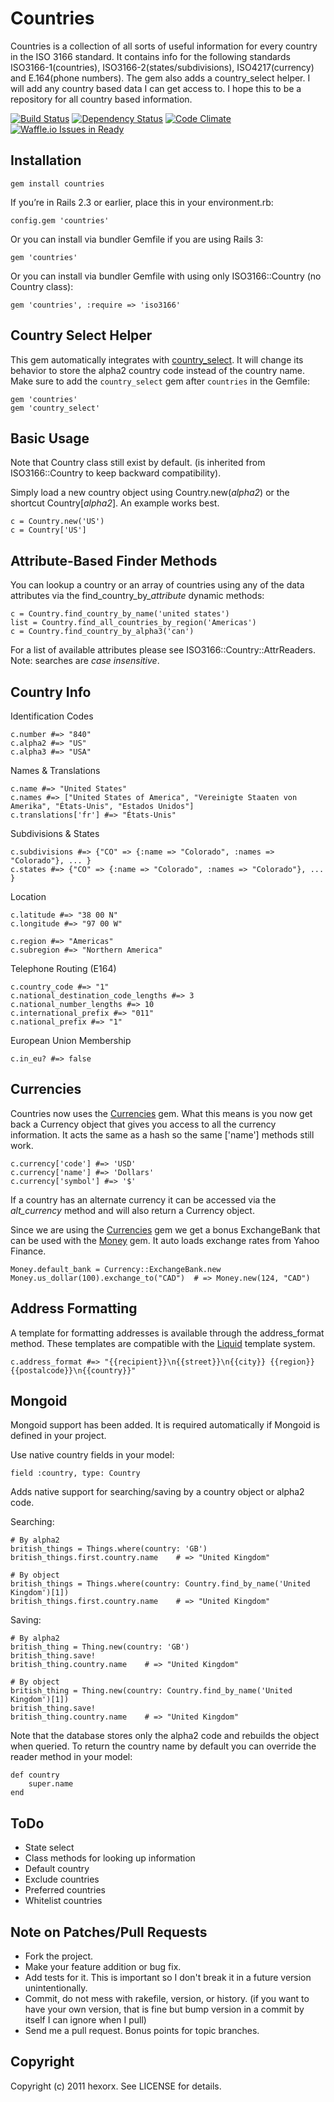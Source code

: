 Countries
=========

Countries is a collection of all sorts of useful information for every country in the ISO 3166 standard. It contains info for the following standards ISO3166-1(countries), ISO3166-2(states/subdivisions), ISO4217(currency) and E.164(phone numbers). The gem also adds a country_select helper. I will add any country based data I can get access to. I hope this to be a repository for all country based information.

[![Build Status](https://travis-ci.org/hexorx/countries.png)](https://travis-ci.org/hexorx/countries) [![Dependency Status](https://gemnasium.com/hexorx/countries.png)](https://gemnasium.com/hexorx/countries) [![Code Climate](https://codeclimate.com/github/hexorx/countries.png)](https://codeclimate.com/github/hexorx/countries) [![Waffle.io Issues in Ready](https://badge.waffle.io/hexorx/countries.png)](http://waffle.io/hexorx/countries)

Installation
------------

    gem install countries

If you’re in Rails 2.3 or earlier, place this in your environment.rb:

    config.gem 'countries'

Or you can install via bundler Gemfile if you are using Rails 3:

    gem 'countries'

Or you can install via bundler Gemfile with using only ISO3166::Country (no Country class):

    gem 'countries', :require => 'iso3166'

Country Select Helper
---------------------

This gem automatically integrates with [country_select][]. It will change its behavior to store the alpha2 country code instead of the country name. Make sure to add the `country_select` gem after `countries` in the Gemfile:

    gem 'countries'
    gem 'country_select'

Basic Usage
-----------

Note that Country class still exist by default.
(is inherited from ISO3166::Country to keep backward compatibility).

Simply load a new country object using Country.new(*alpha2*) or the shortcut Country[*alpha2*]. An example  works best.

    c = Country.new('US')
    c = Country['US']

Attribute-Based Finder Methods
------------

You can lookup a country or an array of countries using any of the data attributes via the find\_country\_by_*attribute* dynamic methods:

    c = Country.find_country_by_name('united states')
    list = Country.find_all_countries_by_region('Americas')
    c = Country.find_country_by_alpha3('can')

For a list of available attributes please see ISO3166::Country::AttrReaders.
Note: searches are *case insensitive*.

Country Info
------------

  Identification Codes

    c.number #=> "840"
    c.alpha2 #=> "US"
    c.alpha3 #=> "USA"

  Names & Translations

    c.name #=> "United States"
    c.names #=> ["United States of America", "Vereinigte Staaten von Amerika", "États-Unis", "Estados Unidos"]
    c.translations['fr'] #=> "États-Unis"

  Subdivisions & States

    c.subdivisions #=> {"CO" => {:name => "Colorado", :names => "Colorado"}, ... }
    c.states #=> {"CO" => {:name => "Colorado", :names => "Colorado"}, ... }

  Location

    c.latitude #=> "38 00 N"
    c.longitude #=> "97 00 W"

    c.region #=> "Americas"
    c.subregion #=> "Northern America"

  Telephone Routing (E164)

    c.country_code #=> "1"
    c.national_destination_code_lengths #=> 3
    c.national_number_lengths #=> 10
    c.international_prefix #=> "011"
    c.national_prefix #=> "1"

  European Union Membership

    c.in_eu? #=> false

Currencies
----------

Countries now uses the [Currencies][] gem. What this means is you now get back a Currency object that gives you access to all the currency information. It acts the same as a hash so the same ['name'] methods still work.

    c.currency['code'] #=> 'USD'
    c.currency['name'] #=> 'Dollars'
    c.currency['symbol'] #=> '$'

If a country has an alternate currency it can be accessed via the *alt_currency* method and will also return a Currency object.

Since we are using the [Currencies][] gem we get a bonus ExchangeBank that can be used with the [Money][] gem. It auto loads exchange rates from Yahoo Finance.

    Money.default_bank = Currency::ExchangeBank.new
    Money.us_dollar(100).exchange_to("CAD")  # => Money.new(124, "CAD")

Address Formatting
------------------

A template for formatting addresses is available through the address_format method. These templates are compatible with the [Liquid][] template system.

    c.address_format #=> "{{recipient}}\n{{street}}\n{{city}} {{region}} {{postalcode}}\n{{country}}"

Mongoid
-------

Mongoid support has been added. It is required automatically if Mongoid is defined in your project.

Use native country fields in your model:

    field :country, type: Country

Adds native support for searching/saving by a country object or alpha2 code.

Searching:

    # By alpha2
    british_things = Things.where(country: 'GB')
    british_things.first.country.name    # => "United Kingdom"

    # By object
    british_things = Things.where(country: Country.find_by_name('United Kingdom')[1])
    british_things.first.country.name    # => "United Kingdom"

Saving:

    # By alpha2
    british_thing = Thing.new(country: 'GB')
    british_thing.save!
    british_thing.country.name    # => "United Kingdom"

    # By object
    british_thing = Thing.new(country: Country.find_by_name('United Kingdom')[1])
    british_thing.save!
    british_thing.country.name    # => "United Kingdom"

Note that the database stores only the alpha2 code and rebuilds the object when queried. To return the country name by default you can override the reader method in your model:

    def country
        super.name
    end

ToDo
----

* State select
* Class methods for looking up information
* Default country
* Exclude countries
* Preferred countries
* Whitelist countries

Note on Patches/Pull Requests
-----------------------------

* Fork the project.
* Make your feature addition or bug fix.
* Add tests for it. This is important so I don't break it in a
  future version unintentionally.
* Commit, do not mess with rakefile, version, or history.
  (if you want to have your own version, that is fine but
   bump version in a commit by itself I can ignore when I pull)
* Send me a pull request. Bonus points for topic branches.

Copyright
---------

Copyright (c) 2011 hexorx. See LICENSE for details.


[Teliax]: http://teliax.com
[Centrex]: http://en.wikipedia.org/wiki/Centrex
[CommonDataHub]: http://commondatahub.com
[Currencies]: http://gemcutter.org/gems/currencies
[Money]: http://gemcutter.org/gems/money
[Liquid]: http://www.liquidmarkup.org/
[country_select]: https://github.com/stefanpenner/country_select
